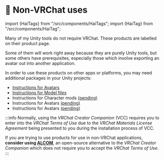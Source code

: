 ﻿---
sidebar_position: 3
unlisted: true
---
# 🌊 Non-VRChat uses
import {HaiTags} from "/src/components/HaiTags";
import {HaiTag} from "/src/components/HaiTag";

Many of my Unity tools do not require VRChat. These products are labelled <HaiTag isUniversal={true} /> on their product page.

Some of them will work right away because they are purely Unity tools, but some others have prerequisites, especially those which involve
exporting an avatar out into another application.

In order to use these products on other apps or platforms, you may need additional packages in your Unity projects:

- [Instructions for <HaiTag requiresChilloutVR={true} short={true} />  Avatars](./compatibility/chilloutvr)
- [Instructions for <HaiTag requiresResonite={true} short={true} />  Model files](./compatibility/resonite)
- Instructions for <HaiTag compatibleWithWarudo={true} short={true} />  Character mods [(pending)](./compatibility/warudo)
- Instructions for <HaiTag compatibleWithVNyan={true} short={true} />  Avatars [(pending)](./compatibility/vnyan)
- Instructions for <HaiTag compatibleWithVSeeFace={true} short={true} />  Avatars [(pending)](./compatibility/vseeface)

:::info
Normally, using the *VRChat Creator Companion* (VCC) requires you to enter into the *VRChat Terms of Use* due to the *VRChat Materials License Agreement*
being presented to you during the installation process of VCC.

If you are trying to use products for use in non-VRChat applications, **consider using [ALCOM](/docs/products/vcc#alcom)**,
an open-source alternative to the *VRChat Creator Companion* which does not require you to accept the *VRChat Terms of Use*.
:::
